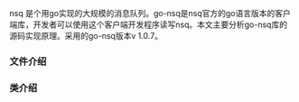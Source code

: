 nsq 是个用go实现的大规模的消息队列。go-nsq是nsq官方的go语言版本的客户端库，开发者可以使用这个客户端开发程序读写nsq。本文主要分析go-nsq库的源码实现原理。采用的go-nsq版本v 1.0.7。

### 文件介绍


### 类介绍
